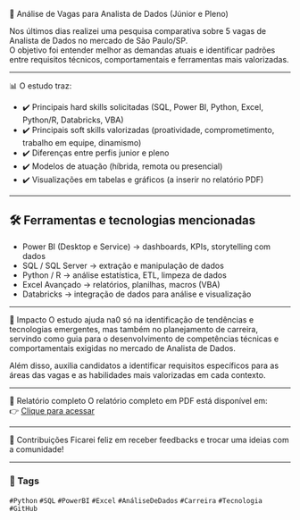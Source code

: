 🔎 Análise de Vagas para Analista de Dados (Júnior e Pleno)

Nos últimos dias realizei uma pesquisa comparativa sobre 5 vagas de Analista de Dados no mercado de São Paulo/SP.  
O objetivo foi entender melhor as demandas atuais e identificar padrões entre requisitos técnicos, comportamentais e ferramentas mais valorizadas.

---

📊 O estudo traz:
- ✔️ Principais hard skills solicitadas (SQL, Power BI, Python, Excel, Python/R, Databricks, VBA)  
- ✔️ Principais soft skills valorizadas (proatividade, comprometimento, trabalho em equipe, dinamismo)  
- ✔️ Diferenças entre perfis junior e pleno
- ✔️ Modelos de atuação (híbrida, remota ou presencial)  
- ✔️ Visualizações em tabelas e gráficos (a inserir no relatório PDF)  

---

## 🛠 Ferramentas e tecnologias mencionadas
- Power BI (Desktop e Service) → dashboards, KPIs, storytelling com dados  
- SQL / SQL Server → extração e manipulação de dados  
- Python / R → análise estatística, ETL, limpeza de dados  
- Excel Avançado → relatórios, planilhas, macros (VBA)  
- Databricks → integração de dados para análise e visualização  

---

🚀 Impacto
O estudo ajuda na0 só na identificação de tendências e tecnologias emergentes, mas também no planejamento de carreira, servindo como guia para o desenvolvimento de competências técnicas e comportamentais exigidas no mercado de Analista de Dados.

Além disso, auxilia candidatos a identificar requisitos específicos para as áreas das vagas e as habilidades mais valorizadas em cada contexto.

---

📂 Relatório completo
O relatório completo em PDF está disponível em:  
👉 [Clique para acessar](file:///C:/Users/Carol/Desktop/Trabalho%20an%C3%A1lise%20vagas.pdf)

---

💬 Contribuições
Ficarei feliz em receber feedbacks e trocar uma ideias com a comunidade!  

---

### 🔖 Tags
`#Python` `#SQL` `#PowerBI` `#Excel` `#AnáliseDeDados` `#Carreira` `#Tecnologia` `#GitHub`

